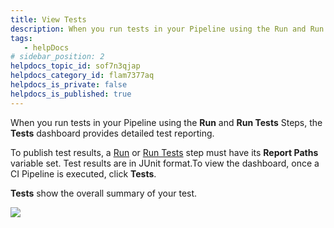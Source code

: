 ```yaml
---
title: View Tests
description: When you run tests in your Pipeline using the Run and Run Tests Steps, the Tests dashboard provides detailed test reporting. To publish test results, a Run or Run Tests step must have its Report Path…
tags: 
   - helpDocs
# sidebar_position: 2
helpdocs_topic_id: sof7n3qjap
helpdocs_category_id: flam7377aq
helpdocs_is_private: false
helpdocs_is_published: true
---
```


When you run tests in your Pipeline using the **Run** and **Run Tests** Steps, the **Tests** dashboard provides detailed test reporting. 

To publish test results, a [Run](../../ci-technical-reference/run-step-settings.md#report-paths) or [Run Tests](../../ci-technical-reference/configure-run-tests-step-settings.md#report-paths) step must have its **Report Paths** variable set. Test results are in JUnit format.To view the dashboard, once a CI Pipeline is executed, click **Tests**. 

**Tests** show the overall summary of your test.

![](https://files.helpdocs.io/i5nl071jo5/articles/sof7n3qjap/1625208024711/3-l-02-tnrlc-t-7-m-n-9-a-xo-dzo-wkty-myxo-5-h-97-juw-dph-5-bzd-1-j-8-ha-rqnb-5-uj-83-ac-hk-fen-1-gr-gwoirc-o-16-o-cl-3-k-k-qbtdvpfz-xfthk-onwqus-w-7-km-d-8-fnssjsv-lmc-inc-pb-lhsli-j-7-m-u)